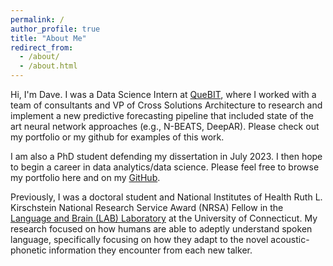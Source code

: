 ```yaml
---
permalink: /
author_profile: true
title: "About Me"
redirect_from: 
  - /about/
  - /about.html
---
```


Hi, I'm Dave. I was a Data Science Intern at [QueBIT](https://quebit.com/), where I worked with a team of consultants and VP of Cross Solutions Architecture to research and implement a new predictive forecasting pipeline that included state of the art neural network approaches (e.g., N-BEATS, DeepAR). Please check out my portfolio or my github for examples of this work.

I am also a PhD student defending my dissertation in July 2023. I then hope to begin a career in data analytics/data science. Please feel free to browse my portfolio here and on my [GitHub](https://github.com/disaltzman/ForecastingProject).

Previously, I was a doctoral student and National Institutes of Health Ruth L. Kirschstein National Research Service Award (NRSA) Fellow in the [Language and Brain (LAB) Laboratory](https://myerslab.uconn.edu/) at the University of Connecticut. My research focused on how humans are able to adeptly understand spoken language, specifically focusing on how they adapt to the novel acoustic-phonetic information they encounter from each new talker.